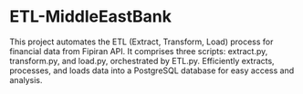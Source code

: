 # ETL-MiddleEastBank
This project automates the ETL (Extract, Transform, Load) process for financial data from Fipiran API. It comprises three scripts: extract.py, transform.py, and load.py, orchestrated by ETL.py. Efficiently extracts, processes, and loads data into a PostgreSQL database for easy access and analysis.
